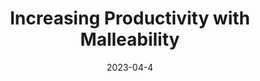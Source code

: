 ---
title: "Increasing Productivity with Malleability"
collection: talks
permalink: /talks/2023-04-4-Increasing-Productivity-with-Malleability
type: "seminar"
location: "Barcelona, Spain"
date: 2023-04-4
venue: 'Severo Ochoa Research Seminars @ BSC'
---